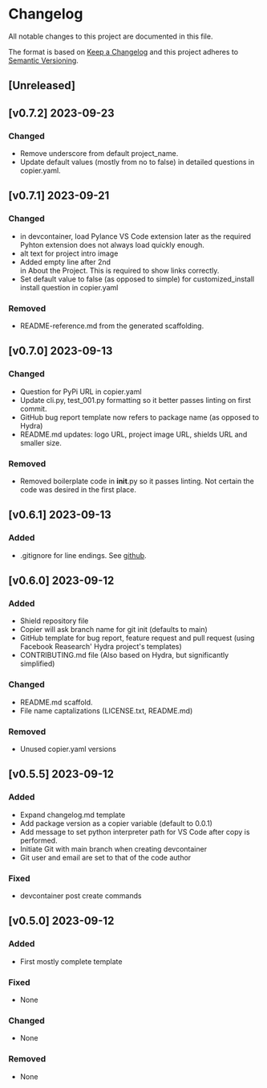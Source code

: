 # Changelog
All notable changes to this project are documented in this file.

The format is based on [Keep a Changelog](http://keepachangelog.com/en/1.0.0/)
and this project adheres to [Semantic Versioning](http://semver.org/spec/v2.0.0.html).

<!-- insertion marker -->
## [Unreleased]

## [v0.7.2] 2023-09-23

### Changed
- Remove underscore from default project_name.
- Update default values (mostly from no to false) in detailed questions in copier.yaml.

## [v0.7.1] 2023-09-21

### Changed
- in devcontainer, load Pylance VS Code extension later as the required Pyhton extension does not always load quickly enough.
- alt text for project intro image
- Added empty line after 2nd <div> in About the Project. This is required to show links correctly.
- Set default value to false (as opposed to simple) for customized_install install question in copier.yaml

### Removed
- README-reference.md from the generated scaffolding.

## [v0.7.0] 2023-09-13

### Changed
- Question for PyPi URL in copier.yaml
- Update cli.py, test_001.py formatting so it better passes linting on first commit.
- GitHub bug report template now refers to package name (as opposed to Hydra)
- README.md updates: logo URL, project image URL, shields URL and smaller size.

### Removed
- Removed boilerplate code in __init__.py so it passes linting. Not certain the code was desired in the first place.

## [v0.6.1] 2023-09-13

### Added
- .gitignore for line endings. See [github](https://docs.github.com/en/get-started/getting-started-with-git/configuring-git-to-handle-line-endings).

## [v0.6.0] 2023-09-12

### Added
- Shield repository file
- Copier will ask branch name for git init (defaults to main)
- GitHub template for bug report, feature request and pull request (using Facebook Reasearch' Hydra project's templates)
- CONTRIBUTING.md file (Also based on Hydra, but significantly simplified)

### Changed
- README.md scaffold.
- File name captalizations (LICENSE.txt, README.md)

### Removed
- Unused copier.yaml versions

## [v0.5.5] 2023-09-12

### Added
- Expand changelog.md template
- Add package version as a copier variable (default to 0.0.1)
- Add message to set python interpreter path for VS Code after copy is performed.
- Initiate Git with main branch when creating devcontainer
- Git user and email are set to that of the code author

### Fixed
- devcontainer post create commands

## [v0.5.0] 2023-09-12

### Added
- First mostly complete template

### Fixed
- None

### Changed
- None

### Removed
- None
